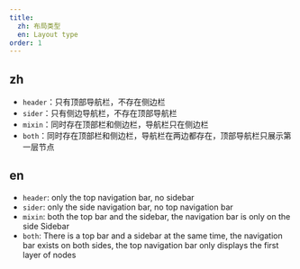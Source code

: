 ```yaml
---
title:
  zh: 布局类型
  en: Layout type
order: 1
---
```


## zh

- `header`：只有顶部导航栏，不存在侧边栏
- `sider`：只有侧边导航栏，不存在顶部导航栏
- `mixin`：同时存在顶部栏和侧边栏，导航栏只在侧边栏
- `both`：同时存在顶部栏和侧边栏，导航栏在两边都存在，顶部导航栏只展示第一层节点

## en

- `header`: only the top navigation bar, no sidebar
- `sider`: only the side navigation bar, no top navigation bar
- `mixin`: both the top bar and the sidebar, the navigation bar is only on the side Sidebar
- `both`: There is a top bar and a sidebar at the same time, the navigation bar exists on both sides, the top navigation bar only displays the first layer of nodes
